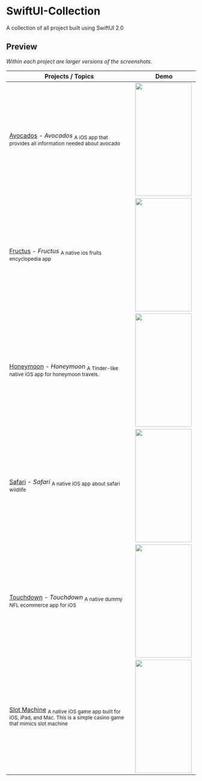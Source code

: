 # SwiftUI-Collection
A collection of all project built using SwiftUI 2.0

## Preview

*Within each project are larger versions of the screenshots.*

Projects / Topics                                                                                                                                                            | Demo
---                                                                                                                                                                          |---
[Avocados](Avocados) - *Avocados* <sub> A iOS app that provides all information needed about avocado  </sub> | <img src="https://user-images.githubusercontent.com/36856709/131204101-c85b07c7-ebc5-4e11-815d-6a9b19b9fcfa.gif" align="left" width="150" height="300" /> |
[Fructus](Fructus) - *Fructus* <sub> A native ios fruits encyclopedia app </sub> | <img src="https://user-images.githubusercontent.com/36856709/111440760-a9822700-86d4-11eb-9913-2d8499a8c9f5.gif" align="left"  width="150" height="300" /> |
[Honeymoon](Honeymoon) - *Honeymoon* <sub>A Tinder-like native iOS app for honeymoon travels. </sub> | <img src="https://user-images.githubusercontent.com/36856709/131204027-0a10b4cc-59b3-4779-8870-b85d632e362f.gif" align="left" width="150" height="300" /> |
[Safari](Safari) - *Safari* <sub>A native iOS app about safari wildlife </sub> | <img src="https://user-images.githubusercontent.com/36856709/111548015-108cf380-8748-11eb-9f59-0dd1adda90f1.gif" align="left" width="150" height="300" /> |
[Touchdown](Touchdown) - *Touchdown* <sub>A native dummy NFL ecommerce app for iOS </sub> | <img src="https://user-images.githubusercontent.com/36856709/111890057-1ab32a00-89b4-11eb-91cf-dcfb29330918.gif" align="left" width="150" height="300" /> |
[Slot Machine](Slot-Machine) <sub>A native iOS game app built for iOS, iPad, and Mac. This is a simple casino game that mimics slot machine </sub> | <img src="https://user-images.githubusercontent.com/36856709/132930098-3a333cb1-510b-4ca0-aff9-f4e85afb1592.gif" align="left" width="150" height="300" /> |



